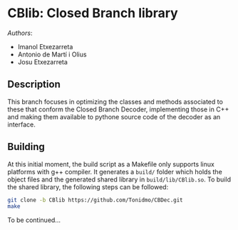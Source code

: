 # CBlib: Closed Branch library
*Authors*:
- Imanol Etxezarreta
- Antonio de Martí i Olius
- Josu Etxezarreta

## Description
This branch focuses in optimizing the classes and methods associated to these that conform the Closed Branch Decoder, implementing those in C++ and making them available to pythone source code of the decoder as an interface.

## Building
At this initial moment, the build script as a Makefile only supports linux platforms with g++ compiler. It generates a `build/` folder which holds the object files and the generated shared library in `build/lib/CBlib.so`. To build the shared library, the following steps can be followed:
```bash
git clone -b CBlib https://github.com/Tonidmo/CBDec.git
make
```
To be continued...